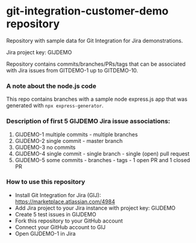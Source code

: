 # git-integration-customer-demo repository
Repository with sample data for Git Integration for Jira demonstrations.

Jira project key: GIJDEMO

Repository contains commits/branches/PRs/tags that can be associated with Jira issues from GITDEMO-1 up to GITDEMO-10.

### A note about the node.js code

This repo contains branches with a sample node express.js app that was generated with `npx express-generator`. 

### Description of first 5 GIJDEMO Jira issue associations:
1) GIJDEMO-1 multiple commits - multiple branches
2) GIJDEMO-2 single commit - master branch
3) GIJDEMO-3 no commits
4) GIJDEMO-4 single commit - single branch - single (open) pull request
5) GIJDEMO-5 some commits - branches - tags - 1 open PR and 1 closed PR

### How to use this repository
- Install Git Integration for Jira (GIJ): https://marketplace.atlassian.com/4984
- Add Jira project to your Jira instance with project key: GIJDEMO
- Create 5 test issues in GIJDEMO
- Fork this repository to your GitHub account
- Connect your GitHub account to GIJ
- Open GIJDEMO-1 in Jira
